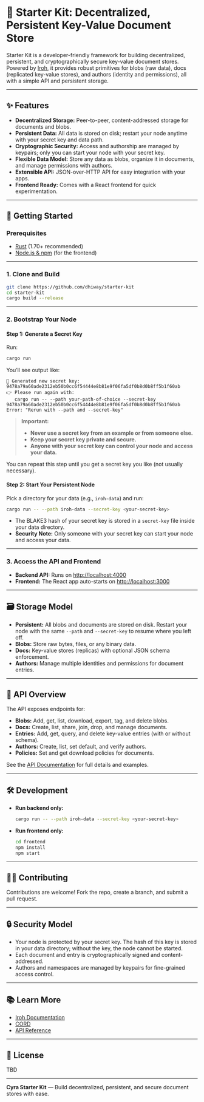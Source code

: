 # 🚀 Starter Kit: Decentralized, Persistent Key-Value Document Store

Starter Kit is a developer-friendly framework for building decentralized, persistent, and cryptographically secure key-value document stores. Powered by [Iroh](https://github.com/n0-computer/iroh/tree/main), it provides robust primitives for blobs (raw data), docs (replicated key-value stores), and authors (identity and permissions), all with a simple API and persistent storage.

---

## ✨ Features

- **Decentralized Storage:** Peer-to-peer, content-addressed storage for documents and blobs.
- **Persistent Data:** All data is stored on disk; restart your node anytime with your secret key and data path.
- **Cryptographic Security:** Access and authorship are managed by keypairs; only you can start your node with your secret key.
- **Flexible Data Model:** Store any data as blobs, organize it in documents, and manage permissions with authors.
- **Extensible API:** JSON-over-HTTP API for easy integration with your apps.
- **Frontend Ready:** Comes with a React frontend for quick experimentation.

---

## 🏁 Getting Started

### Prerequisites

- [Rust](https://www.rust-lang.org/tools/install) (1.70+ recommended)
- [Node.js & npm](https://nodejs.org/) (for the frontend)

---

### 1. Clone and Build

```bash
git clone https://github.com/dhiway/starter-kit
cd starter-kit
cargo build --release
```

---

### 2. Bootstrap Your Node

#### **Step 1: Generate a Secret Key**

Run:

```bash
cargo run
```

You’ll see output like:

```
🔑 Generated new secret key: 9478a79a60ade2312eb50b0cc6f54444e8b81e9f06fa5df0b8d0b8ff5b1f60ab
👉 Please run again with:
   cargo run -- --path your-path-of-choice --secret-key 9478a79a60ade2312eb50b0cc6f54444e8b81e9f06fa5df0b8d0b8ff5b1f60ab
Error: "Rerun with --path and --secret-key"
```

> **Important:**  
> - **Never use a secret key from an example or from someone else.**
> - **Keep your secret key private and secure.**
> - **Anyone with your secret key can control your node and access your data.**

You can repeat this step until you get a secret key you like (not usually necessary).

#### **Step 2: Start Your Persistent Node**

Pick a directory for your data (e.g., `iroh-data`) and run:

```bash
cargo run -- --path iroh-data --secret-key <your-secret-key>
```

- The BLAKE3 hash of your secret key is stored in a `secret-key` file inside your data directory.
- **Security Note:** Only someone with your secret key can start your node and access your data.

---

### 3. Access the API and Frontend

- **Backend API:** Runs on [http://localhost:4000](http://localhost:4000)
- **Frontend:** The React app auto-starts on [http://localhost:3000](http://localhost:3000)

---

## 🗃️ Storage Model

- **Persistent:** All blobs and documents are stored on disk. Restart your node with the same `--path` and `--secret-key` to resume where you left off.
- **Blobs:** Store raw bytes, files, or any binary data.
- **Docs:** Key-value stores (replicas) with optional JSON schema enforcement.
- **Authors:** Manage multiple identities and permissions for document entries.

---

## 🧩 API Overview

The API exposes endpoints for:

- **Blobs:** Add, get, list, download, export, tag, and delete blobs.
- **Docs:** Create, list, share, join, drop, and manage documents.
- **Entries:** Add, get, query, and delete key-value entries (with or without schema).
- **Authors:** Create, list, set default, and verify authors.
- **Policies:** Set and get download policies for documents.

See the [API Documentation](./docs/) for full details and examples.

---

## 🛠️ Development

- **Run backend only:**  
  ```bash
  cargo run -- --path iroh-data --secret-key <your-secret-key>
  ```
- **Run frontend only:**  
  ```bash
  cd frontend
  npm install
  npm start
  ```

---

## 🧑‍💻 Contributing

Contributions are welcome! Fork the repo, create a branch, and submit a pull request.

---

## 🔒 Security Model

- Your node is protected by your secret key. The hash of this key is stored in your data directory; without the key, the node cannot be started.
- Each document and entry is cryptographically signed and content-addressed.
- Authors and namespaces are managed by keypairs for fine-grained access control.

---

## 📚 Learn More

- [Iroh Documentation](https://github.com/n0-computer/iroh/tree/main)
- [CORD](https://github.com/dhiway/cord)
- [API Reference](./docs/)

---

## 📄 License

TBD

---

**Cyra Starter Kit** — Build decentralized, persistent, and secure document stores with ease.
